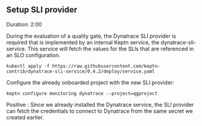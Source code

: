 ## Setup SLI provider
Duration: 2:00

During the evaluation of a quality gate, the Dynatrace SLI provider is required that is implemented by an internal Keptn service, the dynatrace-sli-service. This service will fetch the values for the SLIs that are referenced in an SLO configuration.

```
kubectl apply -f https://raw.githubusercontent.com/keptn-contrib/dynatrace-sli-service/0.4.2/deploy/service.yaml
```

Configure the already onboarded project with the new SLI provider:

```
keptn configure monitoring dynatrace --project=qgproject
```

Positive
: Since we already installed the Dynatrace service, the SLI provider can fetch the credentials to connect to Dynatrace from the same secret we created earlier.